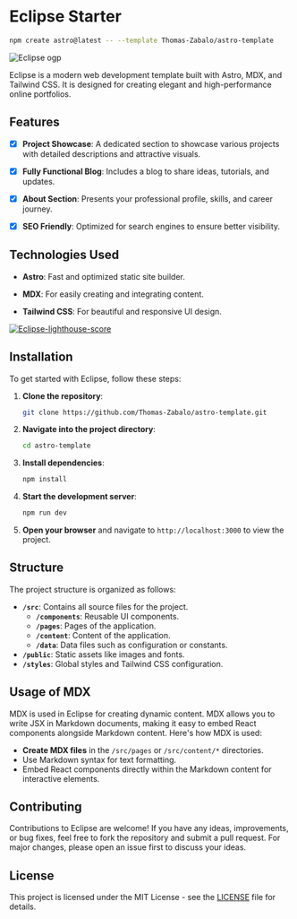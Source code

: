 # Eclipse Starter

```bash
npm create astro@latest -- --template Thomas-Zabalo/astro-template
```

![Eclipse ogp](https://github.com/user-attachments/assets/7d594da9-68e7-43e4-8856-300fc5cb70df)

Eclipse is a modern web development template built with Astro, MDX, and Tailwind CSS. It is designed for creating elegant and high-performance online portfolios.

## Features

- [x] **Project Showcase**: A dedicated section to showcase various projects with detailed descriptions and attractive visuals.
  
- [x] **Fully Functional Blog**: Includes a blog to share ideas, tutorials, and updates.
  
- [x] **About Section**: Presents your professional profile, skills, and career journey.
  
- [x] **SEO Friendly**: Optimized for search engines to ensure better visibility.

## Technologies Used

- **Astro**: Fast and optimized static site builder.
  
- **MDX**: For easily creating and integrating content.
  
- **Tailwind CSS**: For beautiful and responsive UI design.
  
[![Eclipse-lighthouse-score](https://github.com/user-attachments/assets/82cdaeba-e4f1-4a80-9dd3-7a98c7164e73)]([https://pagespeed.web.dev/analysis/https-astro-i18n-starter-pages-dev-en/8sg3q21r6c?form_factor=desktop](https://pagespeed.web.dev/analysis/https-astro-template-six-vercel-app/qi7p4tmx7i?form_factor=desktop&category=performance&category=accessibility&category=best-practices&category=seo&hl=fr&utm_source=lh-chrome-ext) "Check score")

## Installation

To get started with Eclipse, follow these steps:

1. **Clone the repository**:
   ```bash
   git clone https://github.com/Thomas-Zabalo/astro-template.git
   ```

2. **Navigate into the project directory**:
   ```bash
   cd astro-template
   ```

3. **Install dependencies**:
   ```bash
   npm install
   ```

4. **Start the development server**:
   ```bash
   npm run dev
   ```

5. **Open your browser** and navigate to `http://localhost:3000` to view the project.

## Structure

The project structure is organized as follows:

- **`/src`**: Contains all source files for the project.
  - **`/components`**: Reusable UI components.
  - **`/pages`**: Pages of the application.
  - **`/content`**: Content of the application.
  - **`/data`**: Data files such as configuration or constants.
- **`/public`**: Static assets like images and fonts.
- **`/styles`**: Global styles and Tailwind CSS configuration.

## Usage of MDX

MDX is used in Eclipse for creating dynamic content. MDX allows you to write JSX in Markdown documents, making it easy to embed React components alongside Markdown content. Here's how MDX is used:

- **Create MDX files** in the `/src/pages` or `/src/content/*` directories.
- Use Markdown syntax for text formatting.
- Embed React components directly within the Markdown content for interactive elements.

## Contributing

Contributions to Eclipse are welcome! If you have any ideas, improvements, or bug fixes, feel free to fork the repository and submit a pull request. For major changes, please open an issue first to discuss your ideas.

## License

This project is licensed under the MIT License - see the [LICENSE](https://github.com/Thomas-Zabalo/astro-template/tree/main?tab=MIT-1-ov-file) file for details.
